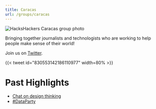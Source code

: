 ```yaml
---
title: Caracas
url: /groups/caracas
---
```


![HacksHackers Caracas group photo](https://pbs.twimg.com/media/C4a3qXZXUAA9YIZ?format=jpg&name=large)

Bringing together journalists and technologists who are working to help people make sense of their world!

Join us on [Twitter](https://twitter.com/hackshackersccs).

{{< tweet id="830553142186110977" width=80% >}}

# Past Highlights

* [Chat on design thinking](https://twitter.com/hackshackersccs/status/882077701561094144)
* [#DataParty](https://twitter.com/hackshackersccs/status/830553142186110977)

